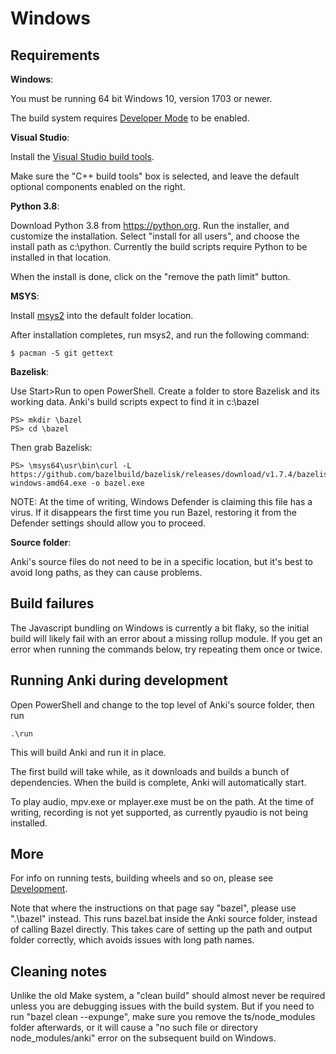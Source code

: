 # Windows

## Requirements

**Windows**:

You must be running 64 bit Windows 10, version 1703 or newer.

The build system requires [Developer Mode](https://docs.microsoft.com/en-us/windows/apps/get-started/enable-your-device-for-development) to be enabled.

**Visual Studio**:

Install the [Visual Studio build tools](https://visualstudio.microsoft.com/downloads/#build-tools-for-visual-studio-2019).

Make sure the "C++ build tools" box is selected, and leave the default optional
components enabled on the right.

**Python 3.8**:

Download Python 3.8 from <https://python.org>. Run the installer, and
customize the installation. Select "install for all users", and choose
the install path as c:\python. Currently the build scripts require
Python to be installed in that location.

When the install is done, click on the "remove the path limit" button.

**MSYS**:

Install [msys2](https://www.msys2.org/) into the default folder location.

After installation completes, run msys2, and run the following command:

```
$ pacman -S git gettext
```

**Bazelisk**:

Use Start>Run to open PowerShell. Create a folder to store Bazelisk
and its working data. Anki's build scripts expect to find it in c:\bazel

```
PS> mkdir \bazel
PS> cd \bazel
```

Then grab Bazelisk:

```
PS> \msys64\usr\bin\curl -L https://github.com/bazelbuild/bazelisk/releases/download/v1.7.4/bazelisk-windows-amd64.exe -o bazel.exe
```

NOTE: At the time of writing, Windows Defender is claiming this file has a virus. If it disappears
the first time you run Bazel, restoring it from the Defender settings should allow you to proceed.

**Source folder**:

Anki's source files do not need to be in a specific location, but it's best
to avoid long paths, as they can cause problems.

## Build failures

The Javascript bundling on Windows is currently a bit flaky, so the initial
build will likely fail with an error about a missing rollup module. If you
get an error when running the commands below, try repeating them once or twice.

## Running Anki during development

Open PowerShell and change to the top level of Anki's source folder,
then run

```
.\run
```

This will build Anki and run it in place.

The first build will take while, as it downloads and builds a bunch of
dependencies. When the build is complete, Anki will automatically start.

To play audio, mpv.exe or mplayer.exe must be on the path. At the time
of writing, recording is not yet supported, as currently pyaudio is
not being installed.

## More

For info on running tests, building wheels and so on, please see
[Development](./development.md).

Note that where the instructions on that page say "bazel", please use ".\bazel"
instead. This runs bazel.bat inside the Anki source folder, instead of
calling Bazel directly. This takes care of setting up the path and output folder
correctly, which avoids issues with long path names.

## Cleaning notes

Unlike the old Make system, a "clean build" should almost never be required
unless you are debugging issues with the build system. But if you need to run
"bazel clean --expunge", make sure you remove the ts/node_modules folder
afterwards, or it will cause a "no such file or directory node_modules/anki"
error on the subsequent build on Windows.

